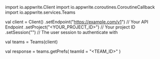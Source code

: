 import io.appwrite.Client
import io.appwrite.coroutines.CoroutineCallback
import io.appwrite.services.Teams

val client = Client()
    .setEndpoint("https://example.com/v1") // Your API Endpoint
    .setProject("<YOUR_PROJECT_ID>") // Your project ID
    .setSession("") // The user session to authenticate with

val teams = Teams(client)

val response = teams.getPrefs(
    teamId = "<TEAM_ID>"
)
